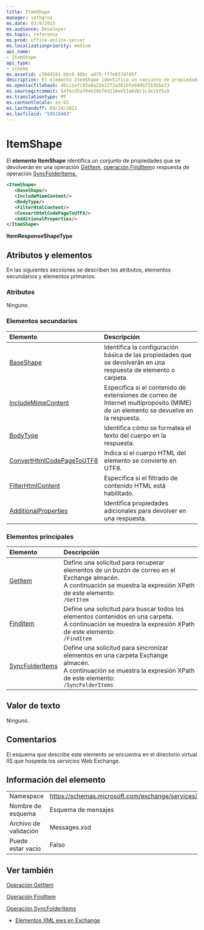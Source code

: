 ```yaml
---
title: ItemShape
manager: sethgros
ms.date: 03/9/2015
ms.audience: Developer
ms.topic: reference
ms.prod: office-online-server
ms.localizationpriority: medium
api_name:
- ItemShape
api_type:
- schema
ms.assetid: c5604161-bbc0-40bc-ad75-ff7e837d745f
description: El elemento ItemShape identifica un conjunto de propiedades que se devolverán en una operación GetItem, una operación FindItem o una respuesta de operación SyncFolderItems.
ms.openlocfilehash: d6cc1efc85a8a22e12f2a3616fe949b72b3bba33
ms.sourcegitcommit: 54f6cd5a704b36b76d110ee53a6d6c1c3e15f5a9
ms.translationtype: MT
ms.contentlocale: es-ES
ms.lasthandoff: 09/24/2021
ms.locfileid: "59519403"
---
```

# <a name="itemshape"></a>ItemShape

El **elemento ItemShape** identifica un conjunto de propiedades que se devolverán en una operación [GetItem](getitem-operation.md), [operación FindItem](finditem-operation.md)o respuesta de operación [SyncFolderItems.](syncfolderitems-operation.md) 
  
```XML
<ItemShape>
   <BaseShape/>
   <IncludeMimeContent/>
   <BodyType/>
   <FilterHtmlContent/>
   <ConvertHtmlCodePageToUTF8/>
   <AdditionalProperties/>
</ItemShape>
```

 **ItemResponseShapeType**
## <a name="attributes-and-elements"></a>Atributos y elementos

En las siguientes secciones se describen los atributos, elementos secundarios y elementos primarios.
  
### <a name="attributes"></a>Atributos

Ninguno.
  
### <a name="child-elements"></a>Elementos secundarios

|**Elemento**|**Descripción**|
|:-----|:-----|
|[BaseShape](baseshape.md) <br/> |Identifica la configuración básica de las propiedades que se devolverán en una respuesta de elemento o carpeta.  <br/> |
|[IncludeMimeContent](includemimecontent.md) <br/> |Especifica si el contenido de extensiones de correo de Internet multipropósito (MIME) de un elemento se devuelve en la respuesta.  <br/> |
|[BodyType](bodytype.md) <br/> |Identifica cómo se formatea el texto del cuerpo en la respuesta.  <br/> |
|[ConvertHtmlCodePageToUTF8](converthtmlcodepagetoutf8.md) <br/> |Indica si el cuerpo HTML del elemento se convierte en UTF8.  <br/> |
|[FilterHtmlContent](filterhtmlcontent.md) <br/> |Especifica si el filtrado de contenido HTML está habilitado.  <br/> |
|[AdditionalProperties](additionalproperties.md) <br/> |Identifica propiedades adicionales para devolver en una respuesta.  <br/> |
   
### <a name="parent-elements"></a>Elementos principales

|**Elemento**|**Descripción**|
|:-----|:-----|
|[GetItem](getitem.md) <br/> |Define una solicitud para recuperar elementos de un buzón de correo en el Exchange almacén.  <br/> A continuación se muestra la expresión XPath de este elemento:  <br/>  `/GetItem` <br/> |
|[FindItem](finditem.md) <br/> |Define una solicitud para buscar todos los elementos contenidos en una carpeta.  <br/> A continuación se muestra la expresión XPath de este elemento:  <br/>  `/FindItem` <br/> |
|[SyncFolderItems](syncfolderitems.md) <br/> |Define una solicitud para sincronizar elementos en una carpeta Exchange almacén.  <br/> A continuación se muestra la expresión XPath de este elemento:  <br/>  `/SyncFolderItems` <br/> |
   
## <a name="text-value"></a>Valor de texto

Ninguno.
  
## <a name="remarks"></a>Comentarios

El esquema que describe este elemento se encuentra en el directorio virtual IIS que hospeda los servicios Web Exchange.
  
## <a name="element-information"></a>Información del elemento

|||
|:-----|:-----|
|Namespace  <br/> |https://schemas.microsoft.com/exchange/services/2006/messages  <br/> |
|Nombre de esquema  <br/> |Esquema de mensajes  <br/> |
|Archivo de validación  <br/> |Messages.xsd  <br/> |
|Puede estar vacío  <br/> |Falso  <br/> |
   
## <a name="see-also"></a>Ver también



[Operación GetItem](getitem-operation.md)
  
[Operación FindItem](finditem-operation.md)
  
[Operación SyncFolderItems](syncfolderitems-operation.md)


- [Elementos XML ews en Exchange](ews-xml-elements-in-exchange.md)

